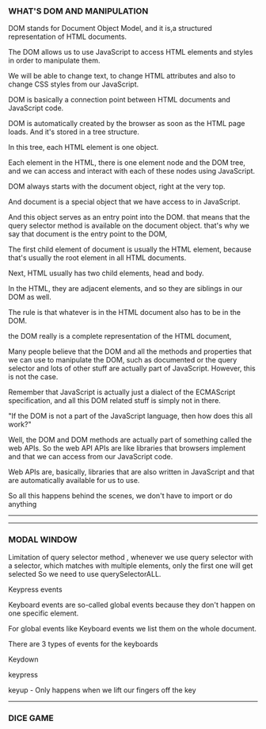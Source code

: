 ### WHAT'S DOM AND MANIPULATION

DOM stands for Document Object Model, and it is,a structured representation of HTML documents.

The DOM allows us to use JavaScript to access HTML elements and styles in order to manipulate them.

We will be able to change text, to change HTML attributes and also to change CSS styles from our JavaScript.

DOM is basically a connection point between HTML documents and JavaScript code.

DOM is automatically created by the browser as soon as the HTML page loads. And it's stored in a tree structure.

In this tree, each HTML element is one object.

Each element in the HTML, there is one element node and the DOM tree, and we can access and interact with each of these nodes using JavaScript.

DOM always starts with the document object, right at the very top.

And document is a special object that we have access to in JavaScript.

And this object serves as an entry point into the DOM. that means that the query selector method is available on the document object. that's why we say that document is the entry point to the DOM,

The first child element of document is usually the HTML element, because that's usually
the root element in all HTML documents.

Next, HTML usually has two child elements, head and body.

In the HTML, they are adjacent elements, and so they are siblings in our DOM as well.

The rule is that whatever is in the HTML document also has to be in the DOM.

the DOM really is a complete representation of the HTML document,

Many people believe that the DOM and all the methods and properties that we can use to manipulate the DOM, such as documented or the query selector and lots of other stuff are actually part of JavaScript. However, this is not the case.

Remember that JavaScript is actually just a dialect of the ECMAScript specification, and all this DOM related stuff is simply not in there.

"If the DOM is not a part of the JavaScript language, then how does this all work?"

Well, the DOM and DOM methods are actually part of something called the web APIs. So the web API APIs are like libraries that browsers implement and that we can access from our JavaScript code.

Web APIs are, basically, libraries that are also written in JavaScript and that are automatically available for us to use.

So all this happens behind the scenes, we don't have to import or do anything

---

---

### MODAL WINDOW

Limitation of query selector method , whenever we use query selector with a selector, which matches with multiple elements, only the first one will get selected
So we need to use querySelectorALL.

Keypress events

Keyboard events are so-called global events because they don't happen on one specific element.

For global events like Keyboard events we list them on the whole document.

There are 3 types of events for the keyboards

Keydown

keypress

keyup - Only happens when we lift our fingers off the key

---

### DICE GAME
